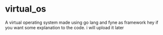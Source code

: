 # virtual_os
A virtual operating system made using go lang and fyne as framework
hey if you want some explanation to the code. i will upload it later

